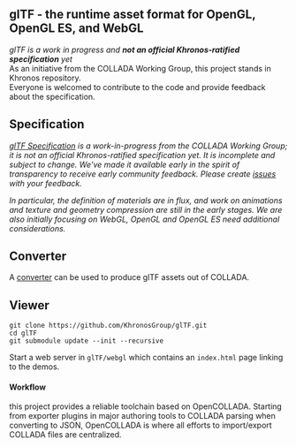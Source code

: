 ## glTF - the runtime asset format for OpenGL, OpenGL ES, and WebGL  

_glTF is a work in progress and **not an official Khronos-ratified specification** yet_  
As an initiative from the COLLADA Working Group, this project stands in Khronos repository.  
Everyone is welcomed to contribute to the code and provide feedback about the specification. 

## Specification  

_[glTF Specification](https://github.com/KhronosGroup/glTF/blob/master/specification/README.md) is a work-in-progress from the COLLADA Working Group; it is not an official Khronos-ratified specification yet.  It is incomplete and subject to change.  We've made it available early in the spirit of transparency to receive early community feedback.  Please create [issues](https://github.com/KhronosGroup/glTF/issues) with your feedback._

_In particular, the definition of materials are in flux, and work on animations and texture and geometry compression are still in the early stages.  We are also initially focusing on WebGL, OpenGL and OpenGL ES need additional considerations._

## Converter

A [converter](https://github.com/KhronosGroup/glTF/wiki/converter) can be used to produce glTF assets out of COLLADA.

## Viewer

```
git clone https://github.com/KhronosGroup/glTF.git
cd glTF
git submodule update --init --recursive
```

Start a web server in `glTF/webgl` which contains an `index.html` page linking to the demos.

#### Workflow

this project provides a reliable toolchain based on OpenCOLLADA.
Starting from exporter plugins in major authoring tools to COLLADA parsing when converting to JSON, 
OpenCOLLADA is where all efforts to import/export COLLADA files are centralized.
